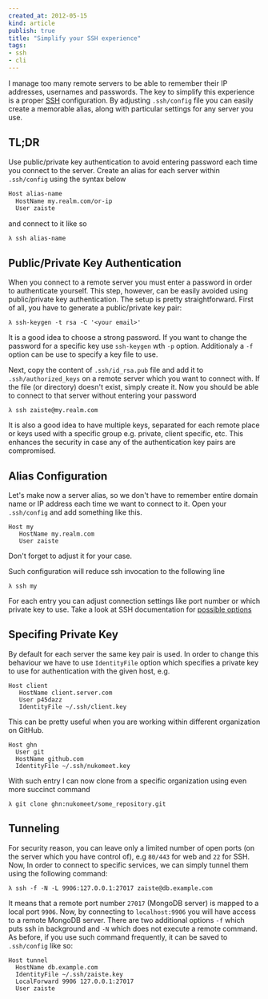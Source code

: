```yaml
---
created_at: 2012-05-15 
kind: article
publish: true
title: "Simplify your SSH experience"
tags:
- ssh
- cli
---
```


I manage too many remote servers to be able to remember their IP addresses, usernames and passwords. The key to simplify this experience is a proper [SSH](http://www.openssh.org/) configuration. By adjusting `.ssh/config` file you can easily create a memorable alias, along with particular settings for any server you use.

TL;DR
-----

Use public/private key authentication to avoid entering password each time you connect to the server.  Create an alias for each server within `.ssh/config` using the syntax below

``` bash
Host alias-name
  HostName my.realm.com/or-ip
  User zaiste
```

and connect to it like so

```
λ ssh alias-name
```


Public/Private Key Authentication
---------------------------------

When you connect to a remote server you must enter a password in order to authenticate yourself. This step, however, can be easily avoided using public/private key authentication. The setup is pretty straightforward. First of all, you have to generate a public/private key pair:

```
λ ssh-keygen -t rsa -C '<your email>'
```

It is a good idea to choose a strong password. If you want to change the password for a specific key use `ssh-keygen` wth `-p` option. Additionaly a `-f` option can be use to specify a key file to use.

Next, copy the content of `.ssh/id_rsa.pub` file and add it to `.ssh/authorized_keys` on a remote server which you want to connect with. If the file (or directory) doesn't exist, simply create it. Now you should be able to connect to that server without entering your password

```
λ ssh zaiste@my.realm.com
```

It is also a good idea to have multiple keys, separated for each remote place or keys used with a specific group e.g. private, client specific, etc. This enhances the security in case any of the authentication key pairs are compromised.


Alias Configuration
-------------------

Let's make now a server alias, so we don't have to remember entire domain name or IP address each time we want to connect to it. Open your `.ssh/config` and add something like this.

```
Host my
   HostName my.realm.com
   User zaiste 
```

Don't forget to adjust it for your case.

Such configuration will reduce ssh invocation to the following line

```
λ ssh my
```

For each entry you can adjust connection settings like port number or which private key to use. Take a look at SSH documentation for [possible options](http://netbsd.gw.com/cgi-bin/man-cgi?ssh+1)


Specifing Private Key
---------------------

By default for each server the same key pair is used. In order to change this behaviour we have to use `IdentityFile` option which specifies a private key to use for authentication with the given host, e.g.

```
Host client
   HostName client.server.com
   User p45dazz
   IdentityFile ~/.ssh/client.key
```
   
This can be pretty useful when you are working within different organization on GitHub.

```
Host ghn
  User git
  HostName github.com
  IdentityFile ~/.ssh/nukomeet.key
```

With such entry I can now clone from a specific organization using even more succinct command

```
λ git clone ghn:nukomeet/some_repository.git
```


Tunneling
---------

For security reason, you can leave only a limited number of open ports (on the server which you have control of), e.g  `80/443` for web and `22` for SSH. Now, In order to connect to specific services, we can simply tunnel them using the following command:

```
λ ssh -f -N -L 9906:127.0.0.1:27017 zaiste@db.example.com
```

It means that a remote port number `27017` (MongoDB server) is mapped to a local port `9906`. Now, by connecting to `localhost:9906` you will have access to a remote MongoDB server. There are two additional options `-f` which puts ssh in background and `-N` which does not execute a remote command. As before, if you use such command frequently, it can be saved to `.ssh/config` like so:

```
Host tunnel
  HostName db.example.com
  IdentityFile ~/.ssh/zaiste.key
  LocalForward 9906 127.0.0.1:27017
  User zaiste
```
